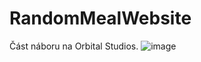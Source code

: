 # RandomMealWebsite
Část náboru na Orbital Studios.
![image](https://user-images.githubusercontent.com/67344817/178285949-1cb31387-9f51-4135-a067-c4b59f9fcd33.png)
